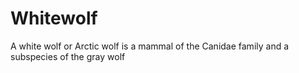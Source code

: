 # Whitewolf

A white wolf or Arctic wolf is a mammal of the Canidae family and a subspecies of the gray wolf
